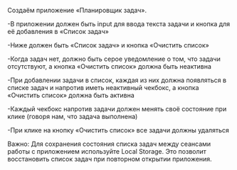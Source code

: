 Создаём приложение «Планировщик задач».

-В приложении должен быть input для ввода текста задачи и кнопка для её добавления в «Список задач»

-Ниже должен быть «Список задач» и кнопка «Очистить список»

-Когда задач нет, должно быть серое уведомление о том, что задачи отсутствуют, а кнопка «Очистить список» должна быть неактивна

-При добавлении задачи в список, каждая из них должна появляться в списке задач и напротив иметь неактивный чекбокс, а кнопка «Очистить список» должна быть активна

-Каждый чекбокс напротив задачи должен менять своё состояние при клике (говоря нам, что задача выполнена)

-При клике на кнопку «Очистить список» все задачи должны удаляться



Важно: Для сохранения состояния списка задач между сеансами работы с приложением используйте Local Storage. Это позволит восстановить список задач при повторном открытии приложения.
